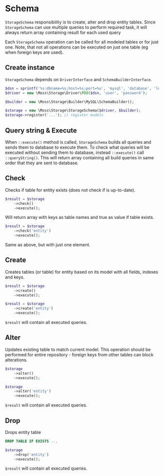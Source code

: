 # Schema

`StorageSchema` responsibility is to create, alter and drop entity tables.
Since `StorageSchema` can use multiple queries to perform required task, it will always return array containing result for each used query

Each `StorageSchema` operation can be called for all modeled tables or for just one.
Note, that not all operations can be executed on just one table (eg when foreign keys are used).

## Create instance

`StorageSchema` depends on `DriverInterface` and `SchemaBuilderInterface`.

```php
$dsn = sprintf('%s:dbname=%s;host=%s;port=%u', 'mysql', 'database', 'localhost', 3306);
$driver = new \Moss\Storage\Driver\PDO($dsn, 'user', 'password');

$builder = new \Moss\Storage\Builder\MySQL\SchemaBuilder();

$storage = new \Moss\Storage\StorageSchema($driver, $builder);
$storage->register('...'); // register models
```

## Query string & Execute

When `::execute()` method is called, `StorageSchema` builds all queries and sends them to database to execute them.
To check what queries will be executed without sending them to database, instead `::execute()` call `::queryString()`.
This will return array containing all build queries in same order that they are sent to database.

## Check

Checks if table for entity exists (does not check if is up-to-date).

```php
$result = $storage
	->check()
	->execute();
```

Will return array with keys as table names and true as value if table exists.


```php
$result = $storage
	->check('entity')
	->execute();
```
Same as above, but with just one element.

## Create
Creates tables (or table) for entity based on its model with all fields, indexes and keys.

```php
$result = $storage
	->create()
	->execute();
```

```php
$result = $storage
	->create('entity')
	->execute();
```

`$result` will contain all executed queries.

## Alter

Updates existing table to match current model.
This operation should be performed for entire repository - foreign keys from other tables can block alterations.

```php
$storage
	->alter()
	->execute();
```

```php
$storage
	->alter('entity')
	->execute();
```

`$result` will contain all executed queries.

## Drop

Drops entity table

```sql
DROP TABLE IF EXISTS ...
```
```php
$storage
	->drop('entity')
	->execute();
```

`$result` will contain all executed queries.
